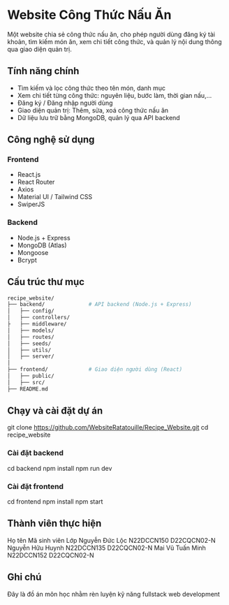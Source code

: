 # Website Công Thức Nấu Ăn

Một website chia sẻ công thức nấu ăn, cho phép người dùng đăng ký tài khoản, tìm kiếm món ăn, xem chi tiết công thức, và quản lý nội dung thông qua giao diện quản trị.

## Tính năng chính

-   Tìm kiếm và lọc công thức theo tên món, danh mục
-   Xem chi tiết từng công thức: nguyên liệu, bước làm, thời gian nấu,...
-   Đăng ký / Đăng nhập người dùng
-   Giao diện quản trị: Thêm, sửa, xoá công thức nấu ăn
-   Dữ liệu lưu trữ bằng MongoDB, quản lý qua API backend

## Công nghệ sử dụng

### Frontend

-   React.js
-   React Router
-   Axios
-   Material UI / Tailwind CSS
-   SwiperJS

### Backend

-   Node.js + Express
-   MongoDB (Atlas)
-   Mongoose
-   Bcrypt

## Cấu trúc thư mục

```bash
recipe_website/
├── backend/              # API backend (Node.js + Express)
│   ├── config/
│   ├── controllers/
├   ├── middleware/
│   ├── models/
│   ├── routes/
│   ├── seeds/
│   ├── utils/
│   ├── server/
│
├── frontend/             # Giao diện người dùng (React)
│   ├── public/
│   ├── src/
├── README.md
```

## Chạy và cài đặt dự án

git clone https://github.com/WebsiteRatatouille/Recipe_Website.git
cd recipe_website

### Cài đặt backend

cd backend
npm install
npm run dev

### Cài đặt frontend

cd frontend
npm install
npm start

## Thành viên thực hiện

Họ tên Mã sinh viên Lớp
Nguyễn Đức Lộc N22DCCN150 D22CQCN02-N
Nguyễn Hữu Huynh N22DCCN135 D22CQCN02-N
Mai Vũ Tuấn Minh N22DCCN152 D22CQCN02-N

## Ghi chú

Đây là đồ án môn học nhằm rèn luyện kỹ năng fullstack web development
